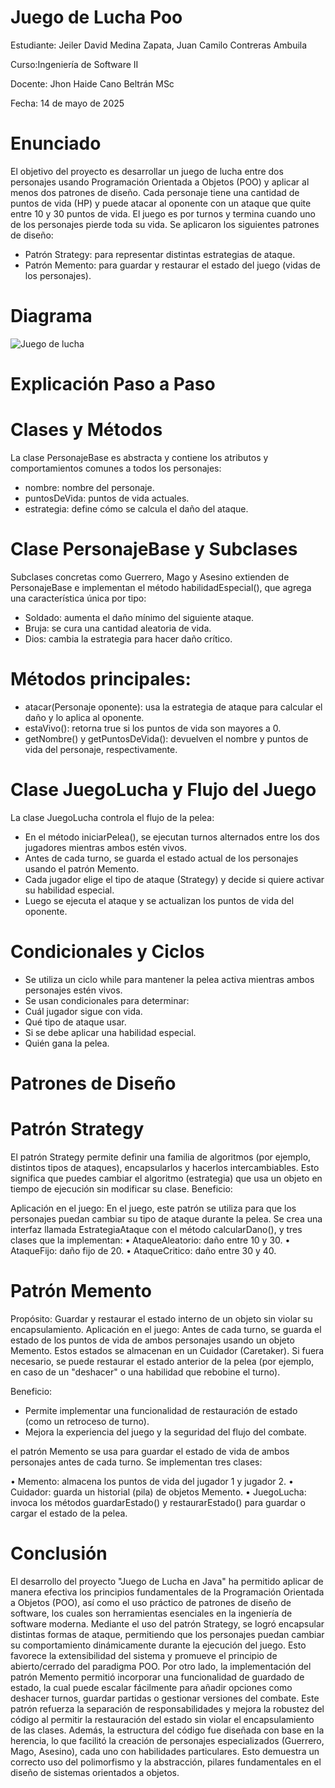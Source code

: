 # Juego de Lucha Poo
Estudiante: Jeiler David Medina Zapata, Juan Camilo Contreras Ambuila 

Curso:Ingeniería de Software II

Docente:  Jhon Haide Cano Beltrán MSc

Fecha: 14 de mayo de 2025

# Enunciado
   
El objetivo del proyecto es desarrollar un juego de lucha entre dos personajes usando Programación Orientada a Objetos (POO) y aplicar al menos dos patrones de diseño. Cada personaje tiene una cantidad de puntos de vida (HP) y puede atacar al oponente con un ataque que quite entre 10 y 30 puntos de vida. El juego es por turnos y termina cuando uno de los personajes pierde toda su vida.
Se aplicaron los siguientes patrones de diseño:
- Patrón Strategy: para representar distintas estrategias de ataque.
- Patrón Memento: para guardar y restaurar el estado del juego (vidas de los personajes).
  
# Diagrama
![Juego de lucha](https://github.com/user-attachments/assets/8f33f38d-8f32-45c9-8523-49040b328e6e)


# Explicación Paso a Paso
   
# Clases y Métodos

La clase PersonajeBase es abstracta y contiene los atributos y comportamientos comunes a todos los personajes:
- nombre: nombre del personaje.
- puntosDeVida: puntos de vida actuales.
- estrategia: define cómo se calcula el daño del ataque.
  
# Clase PersonajeBase y Subclases

Subclases concretas como Guerrero, Mago y Asesino extienden de PersonajeBase e implementan el método habilidadEspecial(), que agrega una característica única por tipo:
- Soldado: aumenta el daño mínimo del siguiente ataque.
- Bruja: se cura una cantidad aleatoria de vida.
- Dios: cambia la estrategia para hacer daño crítico.
  
# Métodos principales:

- atacar(Personaje oponente): usa la estrategia de ataque para calcular el daño y lo aplica al oponente.
- estaVivo(): retorna true si los puntos de vida son mayores a 0.
- getNombre() y getPuntosDeVida(): devuelven el nombre y puntos de vida del personaje, respectivamente.
  
# Clase JuegoLucha y Flujo del Juego

La clase JuegoLucha controla el flujo de la pelea:
- En el método iniciarPelea(), se ejecutan turnos alternados entre los dos jugadores mientras ambos estén vivos.
- Antes de cada turno, se guarda el estado actual de los personajes usando el patrón Memento.
- Cada jugador elige el tipo de ataque (Strategy) y decide si quiere activar su habilidad especial.
- Luego se ejecuta el ataque y se actualizan los puntos de vida del oponente.
  
# Condicionales y Ciclos

- Se utiliza un ciclo while para mantener la pelea activa mientras ambos personajes estén vivos.
- Se usan condicionales para determinar:
- Cuál jugador sigue con vida.
- Qué tipo de ataque usar.
- Si se debe aplicar una habilidad especial.
- Quién gana la pelea.
    
# Patrones de Diseño

# Patrón Strategy
El patrón Strategy permite definir una familia de algoritmos (por ejemplo, distintos tipos de ataques), encapsularlos y hacerlos intercambiables. Esto significa que puedes cambiar el algoritmo (estrategia) que usa un objeto en tiempo de ejecución sin modificar su clase. Beneficio:

Aplicación en el juego:
En el juego, este patrón se utiliza para que los personajes puedan cambiar su tipo de ataque durante la pelea. Se crea una interfaz llamada EstrategiaAtaque con el método calcularDano(), y tres clases que la implementan:
•	AtaqueAleatorio: daño entre 10 y 30.
•	AtaqueFijo: daño fijo de 20.
•	AtaqueCritico: daño entre 30 y 40.

# Patrón Memento
Propósito: Guardar y restaurar el estado interno de un objeto sin violar su encapsulamiento.
Aplicación en el juego:
Antes de cada turno, se guarda el estado de los puntos de vida de ambos personajes usando un objeto Memento. Estos estados se almacenan en un Cuidador (Caretaker). Si fuera necesario, se puede restaurar el estado anterior de la pelea (por ejemplo, en caso de un "deshacer" o una habilidad que rebobine el turno).

Beneficio:
- Permite implementar una funcionalidad de restauración de estado (como un retroceso de turno).
- Mejora la experiencia del juego y la seguridad del flujo del combate.
  
el patrón Memento se usa para guardar el estado de vida de ambos personajes antes de cada turno.
Se implementan tres clases:

•	Memento: almacena los puntos de vida del jugador 1 y jugador 2.
•	Cuidador: guarda un historial (pila) de objetos Memento.
•	JuegoLucha: invoca los métodos guardarEstado() y restaurarEstado() para guardar o cargar el estado de la pelea.

# Conclusión
   
El desarrollo del proyecto "Juego de Lucha en Java" ha permitido aplicar de manera efectiva los principios fundamentales de la Programación Orientada a Objetos (POO), así como el uso práctico de patrones de diseño de software, los cuales son herramientas esenciales en la ingeniería de software moderna.
Mediante el uso del patrón Strategy, se logró encapsular distintas formas de ataque, permitiendo que los personajes puedan cambiar su comportamiento dinámicamente durante la ejecución del juego. Esto favorece la extensibilidad del sistema y promueve el principio de abierto/cerrado del paradigma POO.
Por otro lado, la implementación del patrón Memento permitió incorporar una funcionalidad de guardado de estado, la cual puede escalar fácilmente para añadir opciones como deshacer turnos, guardar partidas o gestionar versiones del combate. Este patrón refuerza la separación de responsabilidades y mejora la robustez del código al permitir la restauración del estado sin violar el encapsulamiento de las clases.
Además, la estructura del código fue diseñada con base en la herencia, lo que facilitó la creación de personajes especializados (Guerrero, Mago, Asesino), cada uno con habilidades particulares. Esto demuestra un correcto uso del polimorfismo y la abstracción, pilares fundamentales en el diseño de sistemas orientados a objetos.



